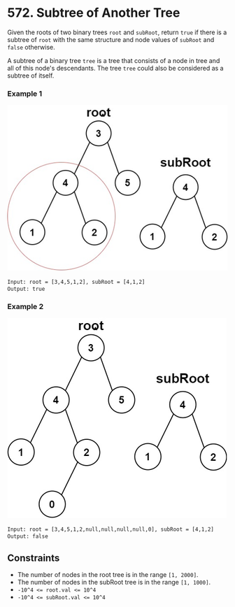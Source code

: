 # 572. Subtree of Another Tree

Given the roots of two binary trees `root` and `subRoot`, 
return `true` if there is a subtree of `root` with the same 
structure and node values of `subRoot` and `false` otherwise.

A subtree of a binary tree `tree` is a tree that consists of 
a node in tree and all of this node's descendants. The tree `tree` 
could also be considered as a subtree of itself.

### Example 1
![Example1.png](Example1.png)
```
Input: root = [3,4,5,1,2], subRoot = [4,1,2]
Output: true
```

### Example 2
![Example2.png](Example2.png)
```
Input: root = [3,4,5,1,2,null,null,null,null,0], subRoot = [4,1,2]
Output: false
```

## Constraints 
* The number of nodes in the root tree is in the range `[1, 2000]`.
* The number of nodes in the subRoot tree is in the range `[1, 1000]`.
* `-10^4 <= root.val <= 10^4`
* `-10^4 <= subRoot.val <= 10^4`

